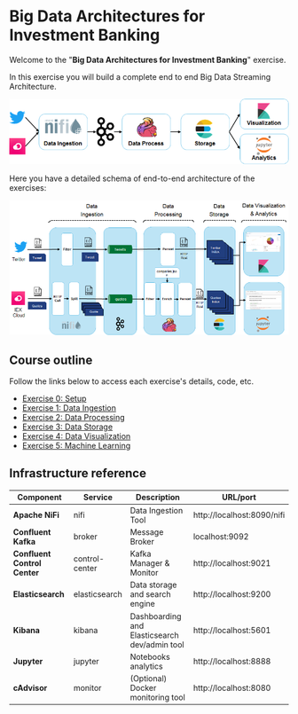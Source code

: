 # Big Data Architectures for Investment Banking

Welcome to the "**Big Data Architectures for Investment Banking**" exercise.

In this exercise you will build a complete end to end Big Data Streaming Architecture.

![Exercise architecture](img/architecture.png)

Here you have a detailed schema of end-to-end architecture of the exercises: 

![Exercise architecture](img/DetailedArchitecture.png)

## Course outline

Follow the links below to access each exercise's details, code, etc.

* [Exercise 0: Setup](exercise0_setup)
* [Exercise 1: Data Ingestion](exercise1_data_ingestion)
* [Exercise 2: Data Processing](exercise2_data_processing)
* [Exercise 3: Data Storage](exercise3_data_storage)
* [Exercise 4: Data Visualization](exercise4_data_visualization)
* [Exercise 5: Machine Learning](exercise5_machine_learning)

## Infrastructure reference

| Component | Service | Description | URL/port |
| ------------- | ------------- | ------------- | ------------- |
| **Apache NiFi**  | nifi | Data Ingestion Tool  | http://localhost:8090/nifi  |
| **Confluent Kafka**  | broker | Message Broker  | localhost:9092  |
| **Confluent Control Center**  | control-center | Kafka Manager & Monitor  |  http://localhost:9021  |
| **Elasticsearch**  | elasticsearch | Data storage and search engine  | http://localhost:9200  |
| **Kibana**  | kibana | Dashboarding and Elasticsearch dev/admin tool  | http://localhost:5601  |
| **Jupyter**  | jupyter | Notebooks analytics  | http://localhost:8888  |
| **cAdvisor**  | monitor | (Optional) Docker monitoring tool  | http://localhost:8080  |
